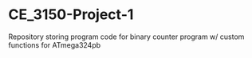 # CE_3150-Project-1
Repository storing program code for binary counter program w/ custom functions for ATmega324pb
